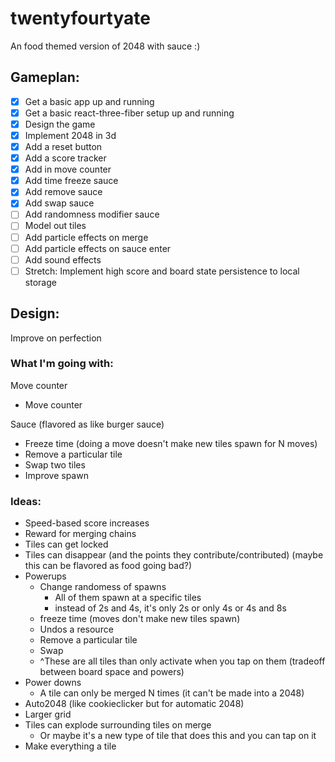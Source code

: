 # twentyfourtyate
An food themed version of 2048 with sauce :)

## Gameplan:

 - [x] Get a basic app up and running
 - [x] Get a basic react-three-fiber setup up and running
 - [x] Design the game
 - [x] Implement 2048 in 3d
 - [x] Add a reset button
 - [x] Add a score tracker
 - [x] Add in move counter
 - [x] Add time freeze sauce
 - [x] Add remove sauce
 - [x] Add swap sauce
 - [ ] Add randomness modifier sauce
 - [ ] Model out tiles
 - [ ] Add particle effects on merge
 - [ ] Add particle effects on sauce enter
 - [ ] Add sound effects
 - [ ] Stretch: Implement high score and board state persistence to local storage

## Design:
Improve on perfection

### What I'm going with:

Move counter

 - Move counter

Sauce (flavored as like burger sauce)

 - Freeze time (doing a move doesn't make new tiles spawn for N moves)
 - Remove a particular tile
 - Swap two tiles
 - Improve spawn

### Ideas:

 - Speed-based score increases
 - Reward for merging chains
 - Tiles can get locked
 - Tiles can disappear (and the points they contribute/contributed) (maybe this can be flavored as food going bad?)
 - Powerups
   - Change randomess of spawns
     - All of them spawn at a specific tiles
     - instead of 2s and 4s, it's only 2s or only 4s or 4s and 8s
   - freeze time (moves don't make new tiles spawn)
   - Undos a resource
   - Remove a particular tile
   - Swap
   - ^These are all tiles than only activate when you tap on them (tradeoff between board space and powers)
 - Power downs
   - A tile can only be merged N times (it can't be made into a 2048)
 - Auto2048 (like cookieclicker but for automatic 2048)
 - Larger grid
 - Tiles can explode surrounding tiles on merge
   - Or maybe it's a new type of tile that does this and you can tap on it
 - Make everything a tile


